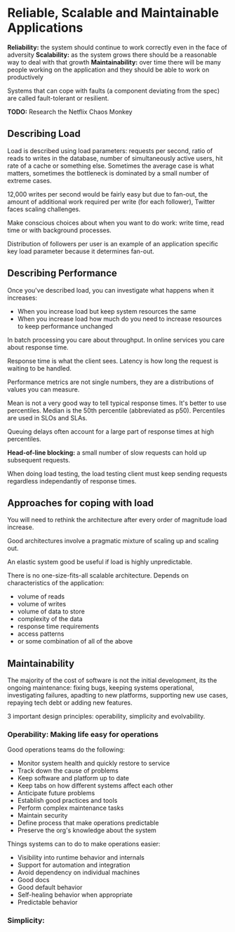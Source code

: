 # Reliable, Scalable and Maintainable Applications

**Reliability:** the system should continue to work correctly even in the face of adversity
**Scalability:** as the system grows there should be a reasonable way to deal with that growth
**Maintainability:** over time there will be many people working on the application and they should be able to work on productively

Systems that can cope with faults (a component deviating from the spec) are called fault-tolerant or resilient.

**TODO:** Research the Netflix Chaos Monkey

## Describing Load

Load is described using load parameters: requests per second, ratio of reads to writes in the database, number of simultaneously active users, hit rate of a cache or something else. Sometimes the average case is what matters, sometimes the bottleneck is dominated by a small number of extreme cases.

12,000 writes per second would be fairly easy but due to fan-out, the amount of additional work required per write (for each follower), Twitter faces scaling challenges.

Make conscious choices about when you want to do work: write time, read time or with background processes.

Distribution of followers per user is an example of an application specific key load parameter because it determines fan-out.

## Describing Performance

Once you've described load, you can investigate what happens when it increases:
* When you increase load but keep system resources the same
* When you increase load how much do you need to increase resources to keep performance unchanged

In batch processing you care about throughput. In online services you care about response time.

Response time is what the client sees. Latency is how long the request is waiting to be handled.

Performance metrics are not single numbers, they are a distributions of values you can measure. 

Mean is not a very good way to tell typical response times. It's better to use percentiles. Median is the 50th percentile (abbreviated as p50). Percentiles are used in SLOs and SLAs.

Queuing delays often account for a large part of response times at high percentiles.

**Head-of-line blocking:** a small number of slow requests can hold up subsequent requests.

When doing load testing, the load testing client must keep sending requests regardless independantly of response times.

## Approaches for coping with load

You will need to rethink the architecture after every order of magnitude load increase.

Good architectures involve a pragmatic mixture of scaling up and scaling out.

An elastic system good be useful if load is highly unpredictable.

There is no one-size-fits-all scalable architecture. Depends on characteristics of the application: 
* volume of reads
* volume of writes
* volume of data to store
* complexity of the data
* response time requirements
* access patterns
* or some combination of all of the above 

## Maintainability

The majority of the cost of software is not the initial development, its the ongoing maintenance: fixing bugs, keeping systems operational, investigating failures, apadting to new platforms, supporting new use cases, repaying tech debt or adding new features.

3 important design principles: operability, simplicity and evolvability.

### Operability: Making life easy for operations

Good operations teams do the following:
* Monitor system health and quickly restore to service
* Track down the cause of problems
* Keep software and platform up to date
* Keep tabs on how different systems affect each other
* Anticipate future problems
* Establish good practices and tools
* Perform complex maintenance tasks
* Maintain security
* Define process that make operations predictable
* Preserve the org's knowledge about the system

Things systems can to do to make operations easier:
* Visibility into runtime behavior and internals
* Support for automation and integration
* Avoid dependency on individual machines
* Good docs
* Good default behavior
* Self-healing behavior when appropriate
* Predictable behavior

### Simplicity: 